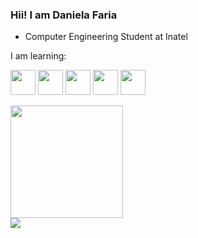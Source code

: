 ### Hii! I am Daniela Faria

-  Computer Engineering Student at Inatel

I am learning:

<img src="https://cdn.jsdelivr.net/gh/devicons/devicon/icons/git/git-original.svg" width="40" height="40"/> <img src="https://cdn.jsdelivr.net/gh/devicons/devicon/icons/java/java-plain.svg" width="40" height="40"/> <img src="https://cdn.jsdelivr.net/gh/devicons/devicon/icons/javascript/javascript-original.svg" width="40" height="40"/> <img src="https://cdn.jsdelivr.net/gh/devicons/devicon/icons/cplusplus/cplusplus-plain.svg" width="40" height="40"/> <img src="https://cdn.jsdelivr.net/gh/devicons/devicon/icons/mysql/mysql-plain-wordmark.svg" width="40" height="40"/>

<div>
<a href="https://github.com/01danifaria">
<img height="180em" src="https://github-readme-stats.vercel.app/api?username=01danifaria&show_icons=true&theme=dracula&include_all_commits=true&count_private=true"/>
</div>

<img src=https://tenor.com/view/wow-interesting-cool-busy-busy-cat-gif-23685199/>
